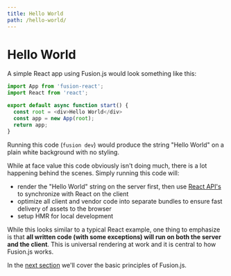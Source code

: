 ```yaml
---
title: Hello World
path: /hello-world/
---
```


# Hello World

A simple React app using Fusion.js would look something like this:

```js
import App from 'fusion-react';
import React from 'react';

export default async function start() {
  const root = <div>Hello World</div>
  const app = new App(root);
  return app;
}
```

Running this code (`fusion dev`) would produce the string "Hello World" on a plain white background with no styling.

While at face value this code obviously isn't doing much, there is a lot happening behind the scenes. Simply running this code will:

* render the "Hello World" string on the server first, then use [React API's](https://reactjs.org/docs/react-dom.html#hydrate) to synchronize with React on the client
* optimize all client and vendor code into separate bundles to ensure fast delivery of assets to the browser
* setup HMR for local development

While this looks similar to a typical React example, one thing to emphasize is that **all written code (with some exceptions) will run on both the server and the client**. This is universal rendering at work and it is central to how Fusion.js works.

In the [next section](/docs/core-concepts/basic-principles) we'll cover the basic principles of Fusion.js.
